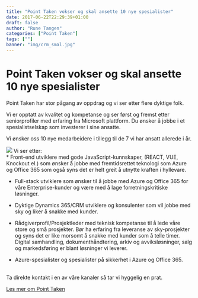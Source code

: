 ```yaml
---
title: "Point Taken vokser og skal ansette 10 nye spesialister"
date: 2017-06-22T22:29:39+01:00
draft: false
author: "Rune Tangen"
categories: ["Point Taken"]
tags: [""]
banner: "img/crm_smal.jpg"
---
```


# Point Taken vokser og skal ansette 10 nye spesialister

Point Taken har stor pågang av oppdrag og vi ser etter flere dyktige folk.

Vi er opptatt av kvalitet og kompetanse og ser først og fremst etter seniorprofiler med erfaring fra Microsoft plattform. Du ønsker å jobbe i et spesialistselskap som investerer i sine ansatte. 

Vi ønsker oss 10 nye medarbeidere i tillegg til de 7 vi har ansatt allerede i år.

<img class="img-fluid mt-4 mb-4" src="/pointtaken/img/crm_smal.jpg" /> 
Vi ser etter:
<br>
* Front-end utviklere med gode JavaScript-kunnskaper, (REACT, VUE, Knockout el.) som ønsker å jobbe med fremtidsrettet teknologi som Azure og Office 365 som også syns det er helt greit å utnytte kraften i hyllevare.

* Full-stack utviklere som ønsker til å jobbe med Azure og Office 365 for våre Enterprise-kunder og være med å lage forretningskritiske løsninger. 

* Dyktige Dynamics 365/CRM utviklere og konsulenter som vil jobbe med sky og liker å snakke med kunder.

* Rådgiverprofil/Prosjektleder med teknisk kompetanse til å lede våre store og små prosjekter. Bør ha erfaring fra leveranse av sky-prosjekter og syns det er like morsomt å snakke med kunder som å telle timer.  Digital samhandling, dokumenthåndtering, arkiv og avviksløsninger, salg og markedsføring er blant løsninger vi leverer.

* Azure-spesialister og spesialister på sikkerhet i Azure og Office 365.
<br>
Ta direkte kontakt i en av våre kanaler så tar vi hyggelig en prat.


<a href="/pointtaken/om-oss" class="btn btn-primary btn-out mt-2">Les mer om Point Taken</a>